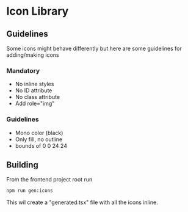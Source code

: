 # Icon Library

## Guidelines

Some icons might behave differently but here are some guidelines for adding/making icons

### Mandatory

- No inline styles
- No ID attribute
- No class attribute
- Add role="img"

### Guidelines

- Mono color (black)
- Only fill, no outline
- bounds of 0 0 24 24

## Building

From the frontend project root run

```sh
npm run gen:icons
```

This wil create a "generated.tsx" file with all the icons inline.
